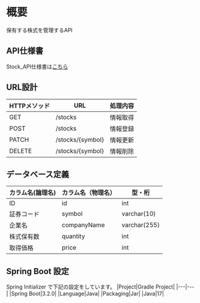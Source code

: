 # 概要

保有する株式を管理するAPI

## API仕様書
Stock_API仕様書は[こちら](https://kiki0911.github.io/Stock_API/)

## URL設計
|HTTPメソッド|URL|処理内容|
|---|---|---|
|GET|/stocks|情報取得|
|POST|/stocks|情報登録|
|PATCH|/stocks/{symbol}|情報更新|
|DELETE|/stocks/{symbol}|情報削除|

## データベース定義
|カラム名(論理名)|カラム名（物理名）|型・桁|
|---|---|---|
|ID|id|int|
|証券コード|symbol|varchar(10)|
|企業名|companyName|varchar(255)|
|株式保有数|quantity|int|
|取得価格|price|int|

## Spring Boot 設定

Spring Initializer で下記の設定をしています。
|Project|Gradle Project|
|---|---|
|Spring Boot|3.2.0|
|Language|Java|
|Packaging|Jar|
|Java|17|
